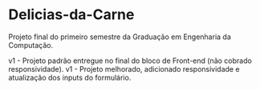 # Delicias-da-Carne
 Projeto final do primeiro semestre da Graduação em Engenharia da Computação.

 v1 - Projeto padrão entregue no final do bloco de Front-end (não cobrado responsividade).
 v1 - Projeto melhorado, adicionado responsividade e atualização dos inputs do formulário. 